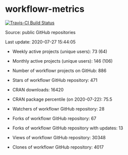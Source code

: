 
<!-- README.md is generated from README.Rmd. Please edit that file -->
workflowr-metrics
=================

[![Travis-CI Build Status](https://travis-ci.org/workflowr/workflowr-metrics.svg?branch=master)](https://travis-ci.org/workflowr/workflowr-metrics)

Source: public GitHub repositories

Last update: 2020-07-27 15:44:05

-   Weekly active projects (unique users): 73 (64)

-   Monthly active projects (unique users): 146 (106)

-   Number of workflowr projects on GitHub: 886

-   Stars of workflowr GitHub repository: 471

-   CRAN downloads: 16420

-   CRAN package percentile (on 2020-07-22): 75.5

-   Watchers of workflowr GitHub repository: 28

-   Forks of workflowr GitHub repository: 67

-   Forks of workflowr GitHub repository with updates: 13

-   Views of workflowr GitHub repository: 30348

-   Clones of workflowr GitHub repository: 4017
